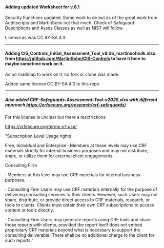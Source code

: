 #### Adding updated Worksheet for v.8.1
Security Functions updated. Some work to do but as of the great work from Auditscripts and MartinSohn not that much.
Check of Safeguard Descriptions and Asses Classes as well as NIST will follow.

License as was CC BY-SA 4.0

----

#### Adding **CIS_Controls_Initial_Assessment_Tool_v8.0b_martinsohndk.xlsx** from https://github.com/MartinSohn/CIS-Controls to have it here to maybe sometime work on it. 

As no roadmap to work on it, no fork or clone was made.

Added same license CC BY-SA 4.0 to this repo.

----

##### Also added **CRF-Safeguards-Assessment-Tool-v2025.xlxs** with different approach https://crfsecure.org/research/crf-safeguards/

For this license is unclear but there a resctrictions:

https://crfsecure.org/terms-of-use/

"Subscription Level 	Usage rights

Free, Individual and Enterprise
	·   Members at these levels may use CRF materials strictly for internal business purposes and may not distribute, share, or utilize them for external client engagements.
 
Consulting Firm 	

·  Members at this level may use CRF materials for internal business purposes.

·  Consulting Firm Users may use CRF materials internally for the purpose of delivering consulting services to their clients. However, such Users may not share, distribute, or provide direct access to CRF materials, research, or tools to clients. Clients must obtain their own CRF subscriptions to access content or tools directly.

·  Consulting Firm Users may generate reports using CRF tools and share those reports with clients, provided the report itself does not embed proprietary CRF materials beyond what is necessary to support the consulting deliverable. There shall be no additional charge to the client for such reports."
